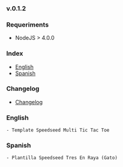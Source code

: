### v.0.1.2

### Requeriments
- NodeJS > 4.0.0

### Index
- [English](#english)
- [Spanish](#spanish)

### Changelog
- [Changelog](https://github.com/ifedu/generator-speedseed/blob/master/CHANGELOG.md)

### English
    - Template Speedseed Multi Tic Tac Toe


### Spanish
    - Plantilla Speedseed Tres En Raya (Gato)